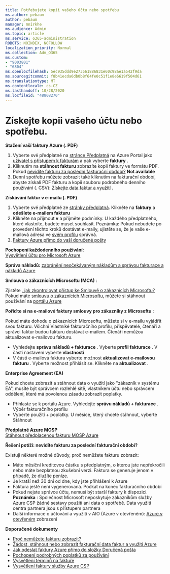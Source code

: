 ```yaml
---
title: Potřebujete kopii vašeho účtu nebo spotřebu
ms.author: pebaum
author: pebaum
manager: mnirkhe
ms.audience: Admin
ms.topic: article
ms.service: o365-administration
ROBOTS: NOINDEX, NOFOLLOW
localization_priority: Normal
ms.collection: Adm_O365
ms.custom:
- "9003801"
- "6804"
ms.openlocfilehash: 5ec935ddd9e273561886831e60c98ae1a542f9da
ms.sourcegitcommit: f8b41ecda6db0b8f64fe0c51f1e8e6619f504d61
ms.translationtype: MT
ms.contentlocale: cs-CZ
ms.lasthandoff: 10/28/2020
ms.locfileid: "48808270"
---
```

# <a name="get-a-copy-of-your-bill-or-usage"></a>Získejte kopii vašeho účtu nebo spotřebu.

**Stažení vaší faktury Azure (. PDF)**

1. Vyberte své předplatné na [stránce Předplatná](https://portal.azure.com/#blade/Microsoft_Azure_Billing/SubscriptionsBlade) na Azure Portal jako [uživatel s přístupem k fakturám](https://docs.microsoft.com/azure/cost-management-billing/manage/manage-billing-access?WT.mc_id=Portal-Microsoft_Azure_Support) a pak vyberte **faktury** .
2. Kliknutím na **stáhnout fakturu** zobrazíte kopii faktury ve formátu PDF. Pokud [nevidíte fakturu za poslední fakturační období?](https://docs.microsoft.com/azure/cost-management-billing/manage/download-azure-invoice-daily-usage-date?WT.mc_id=Portal-Microsoft_Azure_Support#noinvoice) **Not available**
3. Denní spotřebu můžete zobrazit také kliknutím na fakturační období, abyste získali PDF fakturu a kopii souboru podrobného denního používání (. CSV): [Získejte data faktur a využití](https://docs.microsoft.com/azure/cost-management-billing/manage/download-azure-invoice-daily-usage-date?WT.mc_id=Portal-Microsoft_Azure_Support) .

**Získávání faktur v e-mailu (. PDF)**

1. Vyberte své předplatné ze [stránky předplatná](https://ms.portal.azure.com/#blade/Microsoft_Azure_Billing/SubscriptionsBlade). Klikněte na **faktury** a **odešlete e-mailem fakturu**
2. Klikněte na přijmout **v** a přijměte podmínky. U každého předplatného, které vlastníte, budete muset souhlasit. Poznámka: Pokud nebudete po provedení těchto kroků dostávat e-maily, ujistěte se, že je vaše e-mailová adresa ve [svém profilu](https://account.windowsazure.com/profile) správná.
3. [Faktury Azure přímo do vaší doručené pošty](https://azure.microsoft.com/blog/azure-email-invoices/)

**Pochopení každodenního používání:**  
 [Vysvětlení účtu pro Microsoft Azure](https://docs.microsoft.com/azure/cost-management-billing/understand/review-individual-bill?WT.mc_id=Portal-Microsoft_Azure_Support)  

**Správa nákladů:** [zabránění neočekávaným nákladům a správou fakturace a nákladů Azure](https://docs.microsoft.com/azure/cost-management-billing/manage/getting-started?WT.mc_id=Portal-Microsoft_Azure_Support)  

**Smlouva o zákaznících Microsoftu (MCA)** :

Zjistěte  [, jak zkontrolovat přístup ke Smlouvě o zákaznících Microsoftu?](https://docs.microsoft.com/azure/cost-management-billing/manage/download-azure-invoice-daily-usage-date?WT.mc_id=Portal-Microsoft_Azure_Support#check-access-to-a-microsoft-customer-agreement)  
Pokud máte [smlouvu o zákaznících Microsoftu](https://docs.microsoft.com/azure/cost-management-billing/manage/download-azure-invoice-daily-usage-date?WT.mc_id=Portal-Microsoft_Azure_Support#check-access-to-a-microsoft-customer-agreement), můžete si stáhnout používání na [portálu Azure](https://portal.azure.com/)

**Pořiďte si na e-mailové faktury smlouvy pro zákazníky z Microsoftu** :

Pokud máte dohodu o zákaznících Microsoftu, můžete si v e-mailu vyjádřit svou fakturu. Všichni Vlastníké fakturačního profilu, přispěvatelé, čtenáři a správci faktur budou fakturu dostávat e-mailem. Čtenáři nemůžou aktualizovat e-mailovou fakturu.

- Vyhledejte **správu nákladů + fakturace** . Vyberte **profil fakturace** . V části nastavení vyberte **vlastnosti**
- V části e-mailová faktura vyberte možnost **aktualizovat e-mailovou fakturu** . Vyberte možnost přihlásit se. Klikněte na **aktualizovat** .

**Enterprise Agreement (EA)**

Pokud chcete zobrazit a stáhnout data o využití jako "zákazník v systému EA", musíte být správcem rozlehlé sítě, vlastníkem účtu nebo správcem oddělení, které má povolenou zásadu zobrazit poplatky.

- Přihlaste se k portálu Azure. Vyhledejte **správu nákladů + fakturace** . Výběr fakturačního profilu
- Vyberte použití + poplatky. U měsíce, který chcete stáhnout, vyberte Stáhnout

**Předplatné Azure MOSP**  
[Stáhnout předplacenou fakturu MOSP Azure](https://docs.microsoft.com/azure/cost-management-billing/understand/download-azure-invoice?WT.mc_id=Portal-Microsoft_Azure_Support#download-your-mosp-azure-subscription-invoice)

**Řešení potíží: nevidíte fakturu za poslední fakturační období?**

Existují některé možné důvody, proč nemůžete fakturu zobrazit:

- Máte měsíční kreditovou částku s předplatným, o kterou jste nepřekročili nebo máte bezplatnou zkušební verzi. Faktura se generuje jenom v případě, že dlužíte peníze.
- Je kratší než 30 dní od dne, kdy jste přihlášeni k Azure
- Faktura ještě není vygenerovaná. Počkat na konec fakturačního období
- Pokud nejste správce účtu, nemusí být starší faktury k dispozici. **Poznámka** : Společnost Microsoft neposkytuje zákazníkům služby Azure CSP žádné sestavy použití ani data o spotřebě. Data využití centra partnera jsou s přístupem partnera
- Další informace o účtování a využití v AIO (Azure v otevřeném): [Azure v otevřeném](https://azure.microsoft.com/offers/ms-azr-0111p/) zobrazení

**Doporučené dokumenty**

- [Proč nemůžete fakturu zobrazit?](https://docs.microsoft.com/azure/cost-management-billing/understand/download-azure-invoice?WT.mc_id=Portal-Microsoft_Azure_Support#noinvoice)
- [Žádost, stáhnout nebo zobrazit fakturační data faktur a využití Azure](https://docs.microsoft.com/azure/cost-management-billing/manage/download-azure-invoice-daily-usage-date?WT.mc_id=Portal-Microsoft_Azure_Support)
- [Jak odeslat faktury Azure přímo do složky Doručená pošta](https://docs.microsoft.com/azure/cost-management-billing/manage/download-azure-invoice-daily-usage-date?WT.mc_id=Portal-Microsoft_Azure_Support)
- [Pochopení podrobných poplatků za používání](https://docs.microsoft.com/azure/cost-management-billing/understand/review-individual-bill?WT.mc_id=Portal-Microsoft_Azure_Support#csv)
- [Vysvětlení termínů na faktuře](https://docs.microsoft.com/azure/cost-management-billing/understand/understand-invoice?WT.mc_id=Portal-Microsoft_Azure_Support)
- [Vysvětlení faktury služby Azure CSP](https://docs.microsoft.com/partner-center/azure-plan-lp?WT.mc_id=Portal-Microsoft_Azure_Support)
